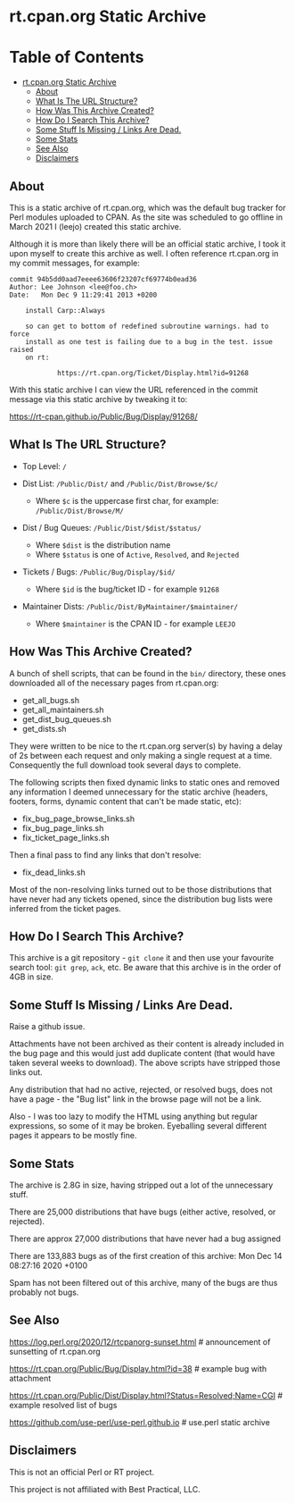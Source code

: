 # rt.cpan.org Static Archive

Table of Contents
=================

   * [rt.cpan.org Static Archive](#rtcpanorg-static-archive)
      * [About](#about)
      * [What Is The URL Structure?](#what-is-the-url-structure)
      * [How Was This Archive Created?](#how-was-this-archive-created)
      * [How Do I Search This Archive?](#how-do-i-search-this-archive)
      * [Some Stuff Is Missing / Links Are Dead.](#some-stuff-is-missing--links-are-dead)
      * [Some Stats](#some-stats)
      * [See Also](#see-also)
      * [Disclaimers](#disclaimers)

## About

This is a static archive of rt.cpan.org, which was the default bug tracker for Perl modules uploaded to CPAN. As the site was scheduled to go offline in March 2021 I (leejo) created this static archive.

Although it is more than likely there will be an official static archive, I took it upon myself to create this archive as well. I often reference rt.cpan.org in my commit messages, for example:

```
commit 94b5dd0aad7eeee63606f23207cf69774b0ead36
Author: Lee Johnson <lee@foo.ch>
Date:   Mon Dec 9 11:29:41 2013 +0200

    install Carp::Always

    so can get to bottom of redefined subroutine warnings. had to force
    install as one test is failing due to a bug in the test. issue raised
    on rt:

            https://rt.cpan.org/Ticket/Display.html?id=91268
```

With this static archive I can view the URL referenced in the commit message via this static archive by tweaking it to:

https://rt-cpan.github.io/Public/Bug/Display/91268/

## What Is The URL Structure?

 * Top Level: `/`

 * Dist List: `/Public/Dist/` and `/Public/Dist/Browse/$c/`
    * Where `$c` is the uppercase first char, for example: `/Public/Dist/Browse/M/`

 * Dist / Bug Queues: `/Public/Dist/$dist/$status/`
    * Where `$dist` is the distribution name
    * Where `$status` is one of `Active`, `Resolved`, and `Rejected`

 * Tickets / Bugs: `/Public/Bug/Display/$id/`
    * Where `$id` is the bug/ticket ID - for example `91268`

 * Maintainer Dists: `/Public/Dist/ByMaintainer/$maintainer/`
    * Where `$maintainer` is the CPAN ID - for example `LEEJO`

## How Was This Archive Created?

A bunch of shell scripts, that can be found in the `bin/` directory, these ones downloaded all of the necessary pages from rt.cpan.org:

 * get_all_bugs.sh
 * get_all_maintainers.sh
 * get_dist_bug_queues.sh
 * get_dists.sh

They were written to be nice to the rt.cpan.org server(s) by having a delay of 2s between each request and only making a single request at a time. Consequently the full download took several days to complete.

The following scripts then fixed dynamic links to static ones and removed any information I deemed unnecessary for the static archive (headers, footers, forms, dynamic content that can't be made static, etc):

 * fix_bug_page_browse_links.sh
 * fix_bug_page_links.sh
 * fix_ticket_page_links.sh

Then a final pass to find any links that don't resolve:

 * fix_dead_links.sh

Most of the non-resolving links turned out to be those distributions that have never had any tickets opened, since the distribution bug lists were inferred from the ticket pages.

## How Do I Search This Archive?

This archive is a git repository - `git clone` it and then use your favourite search tool: `git grep`, `ack`, etc. Be aware that this archive is in the order of 4GB in size.

## Some Stuff Is Missing / Links Are Dead.

Raise a github issue.

Attachments have not been archived as their content is already included in the bug page and this would just add duplicate content (that would have taken several weeks to download). The above scripts have stripped those links out.

Any distribution that had no active, rejected, or resolved bugs, does not have a page - the "Bug list" link in the browse page will not be a link.

Also - I was too lazy to modify the HTML using anything but regular expressions, so some of it may be broken. Eyeballing several different pages it appears to be mostly fine.

## Some Stats

The archive is 2.8G in size, having stripped out a lot of the unnecessary stuff.

There are 25,000 distributions that have bugs (either active, resolved, or rejected).

There are approx 27,000 distributions that have never had a bug assigned

There are 133,883 bugs as of the first creation of this archive: Mon Dec 14 08:27:16 2020 +0100

Spam has not been filtered out of this archive, many of the bugs are thus probably not bugs.

## See Also

https://log.perl.org/2020/12/rtcpanorg-sunset.html # announcement of sunsetting of rt.cpan.org

https://rt.cpan.org/Public/Bug/Display.html?id=38 # example bug with attachment

https://rt.cpan.org/Public/Dist/Display.html?Status=Resolved;Name=CGI # example resolved list of bugs

https://github.com/use-perl/use-perl.github.io # use.perl static archive

## Disclaimers

This is not an official Perl or RT project.

This project is not affiliated with Best Practical, LLC.
